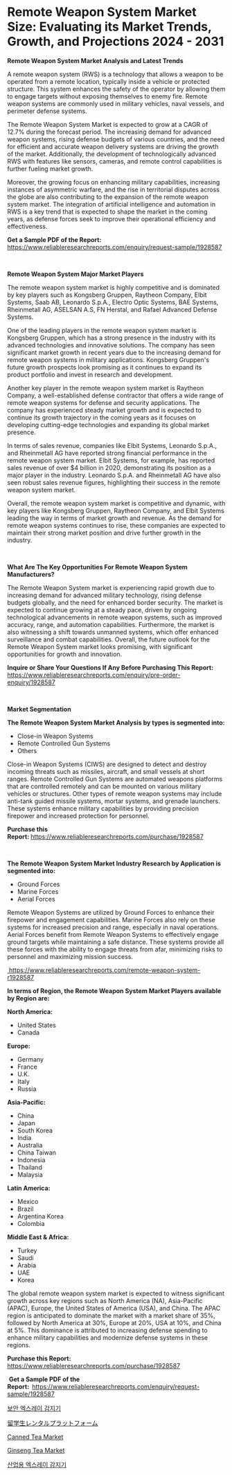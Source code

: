 <p><h1>Remote Weapon System Market Size: Evaluating its Market Trends, Growth, and Projections 2024 - 2031</h1></p><p><strong>Remote Weapon System Market Analysis and Latest Trends</strong></p>
<p><p>A remote weapon system (RWS) is a technology that allows a weapon to be operated from a remote location, typically inside a vehicle or protected structure. This system enhances the safety of the operator by allowing them to engage targets without exposing themselves to enemy fire. Remote weapon systems are commonly used in military vehicles, naval vessels, and perimeter defense systems.</p><p>The Remote Weapon System Market is expected to grow at a CAGR of 12.7% during the forecast period. The increasing demand for advanced weapon systems, rising defense budgets of various countries, and the need for efficient and accurate weapon delivery systems are driving the growth of the market. Additionally, the development of technologically advanced RWS with features like sensors, cameras, and remote control capabilities is further fueling market growth.</p><p>Moreover, the growing focus on enhancing military capabilities, increasing instances of asymmetric warfare, and the rise in territorial disputes across the globe are also contributing to the expansion of the remote weapon system market. The integration of artificial intelligence and automation in RWS is a key trend that is expected to shape the market in the coming years, as defense forces seek to improve their operational efficiency and effectiveness.</p></p>
<p><strong>Get a Sample PDF of the Report:&nbsp;</strong> <a href="https://www.reliableresearchreports.com/enquiry/request-sample/1928587">https://www.reliableresearchreports.com/enquiry/request-sample/1928587</a></p>
<p>&nbsp;</p>
<p><strong>Remote Weapon System Major Market Players</strong></p>
<p><p>The remote weapon system market is highly competitive and is dominated by key players such as Kongsberg Gruppen, Raytheon Company, Elbit Systems, Saab AB, Leonardo S.p.A., Electro Optic Systems, BAE Systems, Rheinmetall AG, ASELSAN A.S, FN Herstal, and Rafael Advanced Defense Systems.</p><p>One of the leading players in the remote weapon system market is Kongsberg Gruppen, which has a strong presence in the industry with its advanced technologies and innovative solutions. The company has seen significant market growth in recent years due to the increasing demand for remote weapon systems in military applications. Kongsberg Gruppen's future growth prospects look promising as it continues to expand its product portfolio and invest in research and development.</p><p>Another key player in the remote weapon system market is Raytheon Company, a well-established defense contractor that offers a wide range of remote weapon systems for defense and security applications. The company has experienced steady market growth and is expected to continue its growth trajectory in the coming years as it focuses on developing cutting-edge technologies and expanding its global market presence.</p><p>In terms of sales revenue, companies like Elbit Systems, Leonardo S.p.A., and Rheinmetall AG have reported strong financial performance in the remote weapon system market. Elbit Systems, for example, has reported sales revenue of over $4 billion in 2020, demonstrating its position as a major player in the industry. Leonardo S.p.A. and Rheinmetall AG have also seen robust sales revenue figures, highlighting their success in the remote weapon system market.</p><p>Overall, the remote weapon system market is competitive and dynamic, with key players like Kongsberg Gruppen, Raytheon Company, and Elbit Systems leading the way in terms of market growth and revenue. As the demand for remote weapon systems continues to rise, these companies are expected to maintain their strong market position and drive further growth in the industry.</p></p>
<p>&nbsp;</p>
<p><strong>What Are The Key Opportunities For Remote Weapon System Manufacturers?</strong></p>
<p><p>The Remote Weapon System market is experiencing rapid growth due to increasing demand for advanced military technology, rising defense budgets globally, and the need for enhanced border security. The market is expected to continue growing at a steady pace, driven by ongoing technological advancements in remote weapon systems, such as improved accuracy, range, and automation capabilities. Furthermore, the market is also witnessing a shift towards unmanned systems, which offer enhanced surveillance and combat capabilities. Overall, the future outlook for the Remote Weapon System market looks promising, with significant opportunities for growth and innovation.</p></p>
<p><strong>Inquire or Share Your Questions If Any Before Purchasing This Report:</strong> <a href="https://www.reliableresearchreports.com/enquiry/pre-order-enquiry/1928587">https://www.reliableresearchreports.com/enquiry/pre-order-enquiry/1928587</a></p>
<p>&nbsp;</p>
<p><strong>Market Segmentation</strong></p>
<p><strong>The Remote Weapon System Market Analysis by types is segmented into:</strong></p>
<p><ul><li>Close-in Weapon Systems</li><li>Remote Controlled Gun Systems</li><li>Others</li></ul></p>
<p><p>Close-in Weapon Systems (CIWS) are designed to detect and destroy incoming threats such as missiles, aircraft, and small vessels at short ranges. Remote Controlled Gun Systems are automated weapons platforms that are controlled remotely and can be mounted on various military vehicles or structures. Other types of remote weapon systems may include anti-tank guided missile systems, mortar systems, and grenade launchers. These systems enhance military capabilities by providing precision firepower and increased protection for personnel.</p></p>
<p><strong>Purchase this Report:&nbsp;</strong><a href="https://www.reliableresearchreports.com/purchase/1928587">https://www.reliableresearchreports.com/purchase/1928587</a></p>
<p>&nbsp;</p>
<p><strong>The Remote Weapon System Market Industry Research by Application is segmented into:</strong></p>
<p><ul><li>Ground Forces</li><li>Marine Forces</li><li>Aerial Forces</li></ul></p>
<p><p>Remote Weapon Systems are utilized by Ground Forces to enhance their firepower and engagement capabilities. Marine Forces also rely on these systems for increased precision and range, especially in naval operations. Aerial Forces benefit from Remote Weapon Systems to effectively engage ground targets while maintaining a safe distance. These systems provide all these forces with the ability to engage threats from afar, minimizing risks to personnel and maximizing mission success.</p></p>
<p><a href="https://www.reliableresearchreports.com/remote-weapon-system-r1928587">&nbsp;https://www.reliableresearchreports.com/remote-weapon-system-r1928587</a></p>
<p><strong>In terms of Region, the Remote Weapon System Market Players available by Region are:</strong></p>
<p>
    <p> <strong> North America: </strong>
        <ul>
            <li>United States</li>
            <li>Canada</li>
        </ul>
        </p> 
    <p> <strong> Europe: </strong>
        <ul>
            <li>Germany</li>
            <li>France</li>
            <li>U.K.</li>
            <li>Italy</li>
            <li>Russia</li>
        </ul>
        </p> 
    <p> <strong> Asia-Pacific: </strong>
        <ul>
            <li>China</li>
            <li>Japan</li>
            <li>South Korea</li>
            <li>India</li>
            <li>Australia</li>
            <li>China Taiwan</li>
            <li>Indonesia</li>
            <li>Thailand</li>
            <li>Malaysia</li>
        </ul>
        </p> 
    <p> <strong> Latin America: </strong>
        <ul>
            <li>Mexico</li>
            <li>Brazil</li>
            <li>Argentina Korea</li>
            <li>Colombia</li>
        </ul>
        </p> 
    <p> <strong> Middle East & Africa: </strong>
        <ul>
            <li>Turkey</li>
            <li>Saudi</li>
            <li>Arabia</li>
            <li>UAE</li>
            <li>Korea</li>
        </ul>
    </p>
    </p>
<p><p>The global remote weapon system market is expected to witness significant growth across key regions such as North America (NA), Asia-Pacific (APAC), Europe, the United States of America (USA), and China. The APAC region is anticipated to dominate the market with a market share of 35%, followed by North America at 30%, Europe at 20%, USA at 10%, and China at 5%. This dominance is attributed to increasing defense spending to enhance military capabilities and modernize defense systems in these regions.</p></p>
<p><strong>Purchase this Report: </strong><a href="https://www.reliableresearchreports.com/purchase/1928587">https://www.reliableresearchreports.com/purchase/1928587</a></p>
<p>&nbsp;<strong>Get a Sample PDF of the Report:&nbsp;&nbsp;</strong><a href="https://www.reliableresearchreports.com/enquiry/request-sample/1928587">https://www.reliableresearchreports.com/enquiry/request-sample/1928587</a></p>
<p><strong></strong></p>
<p><p><a href="https://github.com/emakpiahsopiah/Market-Research-Report-List-1/blob/main/3125310163106.md">보안 엑스레이 감지기</a></p><p><a href="https://github.com/KenyonJohns/Market-Research-Report-List-1/blob/main/4018382152901.md">留学生レンタルプラットフォーム</a></p><p><a href="https://github.com/airdrophunter675/Market-Research-Report-List-1/blob/main/canned-tea-market.md">Canned Tea Market</a></p><p><a href="https://github.com/ayamsauke86/Market-Research-Report-List-1/blob/main/ginseng-tea-market.md">Ginseng Tea Market</a></p><p><a href="https://github.com/milikokao84/Market-Research-Report-List-1/blob/main/3500662163105.md">산업용 엑스레이 감지기</a></p></p>
